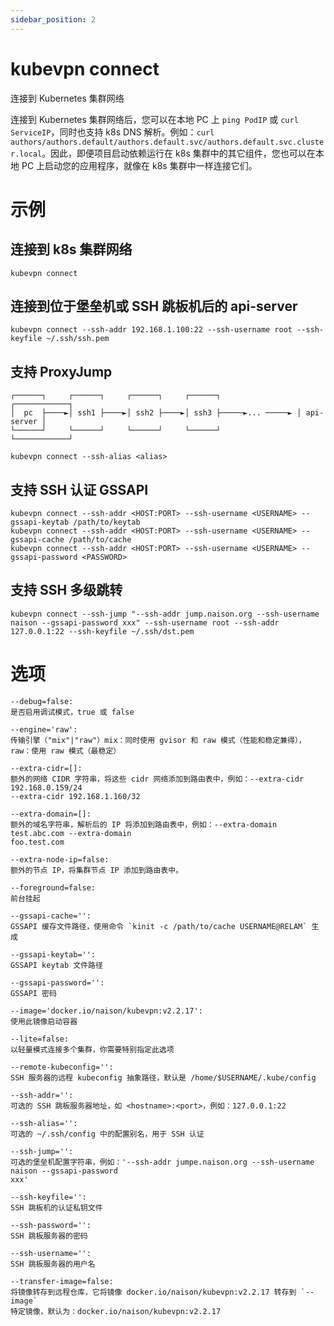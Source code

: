 ```yaml
---
sidebar_position: 2
---
```


# kubevpn connect

连接到 Kubernetes 集群网络

连接到 Kubernetes 集群网络后，您可以在本地 PC 上 `ping PodIP` 或 `curl ServiceIP`，同时也支持 k8s DNS 解析。例如：`curl
authors/authors.default/authors.default.svc/authors.default.svc.cluster.local`。因此，即便项目启动依赖运行在 k8s
集群中的其它组件，您也可以在本地 PC 上启动您的应用程序，就像在 k8s 集群中一样连接它们。

# 示例

## 连接到 k8s 集群网络

```shell
kubevpn connect
```

## 连接到位于堡垒机或 SSH 跳板机后的 api-server

```shell
kubevpn connect --ssh-addr 192.168.1.100:22 --ssh-username root --ssh-keyfile ~/.ssh/ssh.pem
```

## 支持 ProxyJump

```text
┌──────┐     ┌──────┐     ┌──────┐     ┌──────┐                 ┌────────────┐
│  pc  ├────►│ ssh1 ├────►│ ssh2 ├────►│ ssh3 ├─────►... ─────► │ api-server │
└──────┘     └──────┘     └──────┘     └──────┘                 └────────────┘
```

```shell
kubevpn connect --ssh-alias <alias>
```

## 支持 SSH 认证 GSSAPI

```shell
kubevpn connect --ssh-addr <HOST:PORT> --ssh-username <USERNAME> --gssapi-keytab /path/to/keytab
kubevpn connect --ssh-addr <HOST:PORT> --ssh-username <USERNAME> --gssapi-cache /path/to/cache
kubevpn connect --ssh-addr <HOST:PORT> --ssh-username <USERNAME> --gssapi-password <PASSWORD>
```

## 支持 SSH 多级跳转

```shell
kubevpn connect --ssh-jump "--ssh-addr jump.naison.org --ssh-username naison --gssapi-password xxx" --ssh-username root --ssh-addr 127.0.0.1:22 --ssh-keyfile ~/.ssh/dst.pem
```

# 选项

```text
--debug=false:
是否启用调试模式，true 或 false

--engine='raw':
传输引擎（"mix"|"raw"）mix：同时使用 gvisor 和 raw 模式（性能和稳定兼得），raw：使用 raw 模式（最稳定）

--extra-cidr=[]:
额外的网络 CIDR 字符串，将这些 cidr 网络添加到路由表中，例如：--extra-cidr 192.168.0.159/24
--extra-cidr 192.168.1.160/32

--extra-domain=[]:
额外的域名字符串，解析后的 IP 将添加到路由表中，例如：--extra-domain test.abc.com --extra-domain
foo.test.com

--extra-node-ip=false:
额外的节点 IP，将集群节点 IP 添加到路由表中。

--foreground=false:
前台挂起

--gssapi-cache='':
GSSAPI 缓存文件路径，使用命令 `kinit -c /path/to/cache USERNAME@RELAM` 生成

--gssapi-keytab='':
GSSAPI keytab 文件路径

--gssapi-password='':
GSSAPI 密码

--image='docker.io/naison/kubevpn:v2.2.17':
使用此镜像启动容器

--lite=false:
以轻量模式连接多个集群，你需要特别指定此选项

--remote-kubeconfig='':
SSH 服务器的远程 kubeconfig 抽象路径，默认是 /home/$USERNAME/.kube/config

--ssh-addr='':
可选的 SSH 跳板服务器地址，如 <hostname>:<port>，例如：127.0.0.1:22

--ssh-alias='':
可选的 ~/.ssh/config 中的配置别名，用于 SSH 认证

--ssh-jump='':
可选的堡垒机配置字符串，例如：'--ssh-addr jumpe.naison.org --ssh-username naison --gssapi-password
xxx'

--ssh-keyfile='':
SSH 跳板机的认证私钥文件

--ssh-password='':
SSH 跳板服务器的密码

--ssh-username='':
SSH 跳板服务器的用户名

--transfer-image=false:
将镜像转存到远程仓库，它将镜像 docker.io/naison/kubevpn:v2.2.17 转存到 `--image`
特定镜像，默认为：docker.io/naison/kubevpn:v2.2.17
```